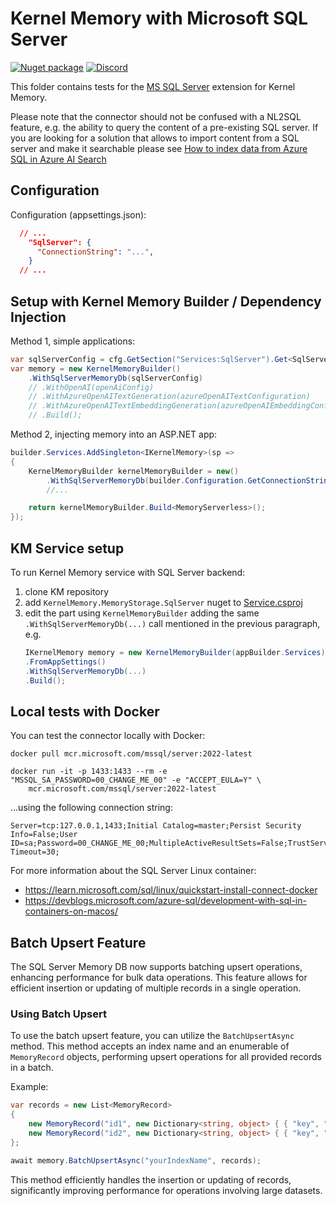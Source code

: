 # Kernel Memory with Microsoft SQL Server

[![Nuget package](https://img.shields.io/nuget/v/Microsoft.KernelMemory.MemoryDb.SQLServer)](https://www.nuget.org/packages/Microsoft.KernelMemory.MemoryDb.SQLServer/)
[![Discord](https://img.shields.io/discord/1063152441819942922?label=Discord&logo=discord&logoColor=white&color=d82679)](https://aka.ms/KMdiscord)

This folder contains tests for the [MS SQL Server](https://www.microsoft.com/sql-server) extension for Kernel Memory.

Please note that the connector should not be confused with a NL2SQL feature, e.g. the ability to query the content
of a pre-existing SQL server. If you are looking for a solution that allows to import content from a SQL server and make
it searchable please see
[How to index data from Azure SQL in Azure AI Search](https://learn.microsoft.com/azure/search/search-howto-connecting-azure-sql-database-to-azure-search-using-indexers)

## Configuration

Configuration (appsettings.json):

```json
  // ...
    "SqlServer": {
      "ConnectionString": "...",
    }
  // ...
```

## Setup with Kernel Memory Builder / Dependency Injection

Method 1, simple applications:

```csharp
var sqlServerConfig = cfg.GetSection("Services:SqlServer").Get<SqlServerConfig>()!;
var memory = new KernelMemoryBuilder()
    .WithSqlServerMemoryDb(sqlServerConfig)
    // .WithOpenAI(openAiConfig)
    // .WithAzureOpenAITextGeneration(azureOpenAITextConfiguration)
    // .WithAzureOpenAITextEmbeddingGeneration(azureOpenAIEmbeddingConfiguration)
    // .Build();
```

Method 2, injecting memory into an ASP.NET app:

```csharp
builder.Services.AddSingleton<IKernelMemory>(sp =>
{
    KernelMemoryBuilder kernelMemoryBuilder = new()
        .WithSqlServerMemoryDb(builder.Configuration.GetConnectionString("DefaultConnection"))
        //... 

    return kernelMemoryBuilder.Build<MemoryServerless>();
});
```

## KM Service setup

To run Kernel Memory service with SQL Server backend:

1. clone KM repository
2. add `KernelMemory.MemoryStorage.SqlServer` nuget to [Service.csproj](https://github.com/microsoft/kernel-memory/blob/main/service/Service/Service.csproj)
3. edit the part using `KernelMemoryBuilder` adding the same `.WithSqlServerMemoryDb(...)` call mentioned in the previous paragraph, e.g.
    ```csharp
   IKernelMemory memory = new KernelMemoryBuilder(appBuilder.Services)
    .FromAppSettings()
    .WithSqlServerMemoryDb(...)
    .Build();
    ```

## Local tests with Docker

You can test the connector locally with Docker:

```shell
docker pull mcr.microsoft.com/mssql/server:2022-latest

docker run -it -p 1433:1433 --rm -e "MSSQL_SA_PASSWORD=00_CHANGE_ME_00" -e "ACCEPT_EULA=Y" \
    mcr.microsoft.com/mssql/server:2022-latest
```

...using the following connection string:
```
Server=tcp:127.0.0.1,1433;Initial Catalog=master;Persist Security Info=False;User ID=sa;Password=00_CHANGE_ME_00;MultipleActiveResultSets=False;TrustServerCertificate=True;Connection Timeout=30;
```

For more information about the SQL Server Linux container:

- https://learn.microsoft.com/sql/linux/quickstart-install-connect-docker
- https://devblogs.microsoft.com/azure-sql/development-with-sql-in-containers-on-macos/

## Batch Upsert Feature

The SQL Server Memory DB now supports batching upsert operations, enhancing performance for bulk data operations. This feature allows for efficient insertion or updating of multiple records in a single operation.

### Using Batch Upsert

To use the batch upsert feature, you can utilize the `BatchUpsertAsync` method. This method accepts an index name and an enumerable of `MemoryRecord` objects, performing upsert operations for all provided records in a batch.

Example:

```csharp
var records = new List<MemoryRecord>
{
    new MemoryRecord("id1", new Dictionary<string, object> { { "key", "value1" } }),
    new MemoryRecord("id2", new Dictionary<string, object> { { "key", "value2" } })
};

await memory.BatchUpsertAsync("yourIndexName", records);
```

This method efficiently handles the insertion or updating of records, significantly improving performance for operations involving large datasets.
